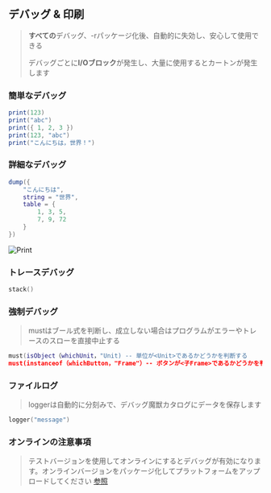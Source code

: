 ## デバッグ & 印刷

> **すべての**デバッグ、-rパッケージ化後、自動的に失効し、安心して使用できる
>
> デバッグごとに**I/Oブロック**が発生し、大量に使用するとカートンが発生します

### 簡単なデバッグ

```lua
print(123)
print("abc")
print({ 1, 2, 3 })
print(123, "abc")
print("こんにちは，世界！")
```

### 詳細なデバッグ

```lua
dump({
    "こんにちは",
    string = "世界",
    table = {
        1, 3, 5,
        7, 9, 72
    }
})
```

![Print](https://gitlab.com/h-document/singluar/-/raw/main/assets/print.png)

### トレースデバッグ

```lua
stack()
```

### 強制デバッグ

> mustはブール式を判断し、成立しない場合はプログラムがエラーやトレースのスローを直接中止する

```lua
must(isObject（whichUnit，"Unit) -- 単位が<Unit>であるかどうかを判断する
must(instanceof（whichButton，"Frame"）-- ボタンが<子Frame>であるかどうかを判断する
```

### ファイルログ

> loggerは自動的に分刻みで、デバッグ魔獣カタログにデータを保存します

```lua
logger("message")
```

### オンラインの注意事項

> テストバージョンを使用してオンラインにするとデバッグが有効になります。オンラインバージョンをパッケージ化してプラットフォームをアップロードしてください [参照](https://singluar.hunzsig.org/?p=other&n=pt)
